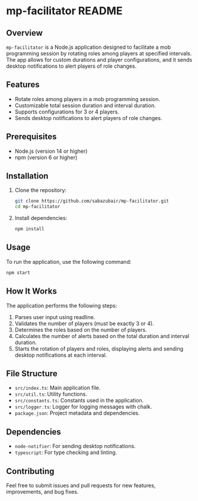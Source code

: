 # mp-facilitator README

## Overview

`mp-facilitator` is a Node.js application designed to facilitate a mob
programming session by rotating roles among players at specified intervals.
The app allows for custom durations and player configurations, and it sends
desktop notifications to alert players of role changes.

## Features

- Rotate roles among players in a mob programming session.
- Customizable total session duration and interval duration.
- Supports configurations for 3 or 4 players.
- Sends desktop notifications to alert players of role changes.

## Prerequisites

- Node.js (version 14 or higher)
- npm (version 6 or higher)

## Installation

1. Clone the repository:

   ```bash
   git clone https://github.com/sabazubair/mp-facilitator.git
   cd mp-facilitator
   ```

2. Install dependencies:

   ```bash
   npm install
   ```

## Usage

To run the application, use the following command:

```bash
npm start
```

## How It Works

The application performs the following steps:

1. Parses user input using readline.
2. Validates the number of players (must be exactly 3 or 4).
3. Determines the roles based on the number of players.
4. Calculates the number of alerts based on the total duration and interval
   duration.
5. Starts the rotation of players and roles, displaying alerts and sending
   desktop notifications at each interval.

## File Structure

- `src/index.ts`:
  Main application file.
- `src/util.ts`:
  Utility functions.
- `src/constants.ts`:
  Constants used in the application.
- `src/logger.ts`:
  Logger for logging messages with chalk.
- `package.json`:
  Project metadata and dependencies.

## Dependencies

- `node-notifier`:
  For sending desktop notifications.
- `typescript`:
  For type checking and linting.

## Contributing

Feel free to submit issues and pull requests for new features, improvements, and
bug fixes.
